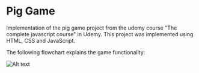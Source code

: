 # Pig Game

Implementation of the pig game project from the udemy course "The complete javascript course" in Udemy. This project was implemented using HTML, CSS and JavaScript.

The following flowchart explains the game functionality:

![Alt text](relative/path/to/img.jpg?raw=true "Title")

